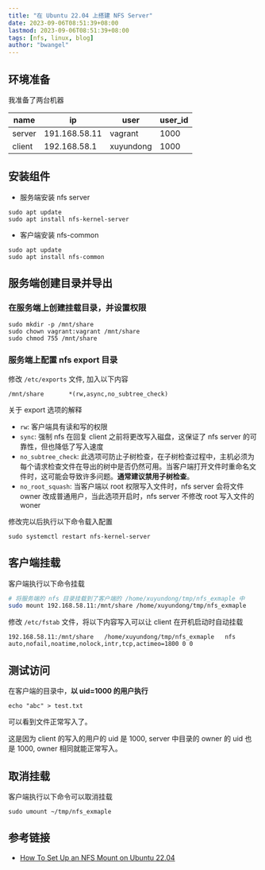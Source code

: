 ```yaml
---
title: "在 Ubuntu 22.04 上搭建 NFS Server"
date: 2023-09-06T08:51:39+08:00
lastmod: 2023-09-06T08:51:39+08:00
tags: [nfs, linux, blog]
author: "bwangel"
---
```


## 环境准备

我准备了两台机器

name|ip|user|user_id
---|---|---|---
server|191.168.58.11|vagrant|1000
client|192.168.58.1|xuyundong|1000

## 安装组件

- 服务端安装 nfs server

```
sudo apt update
sudo apt install nfs-kernel-server
```

- 客户端安装 nfs-common

```
sudo apt update
sudo apt install nfs-common
```

## 服务端创建目录并导出

### 在服务端上创建挂载目录，并设置权限

```
sudo mkdir -p /mnt/share
sudo chown vagrant:vagrant /mnt/share
sudo chmod 755 /mnt/share
```

### 服务端上配置 nfs export 目录

修改 `/etc/exports` 文件, 加入以下内容

```
/mnt/share       *(rw,async,no_subtree_check)
```

关于 export 选项的解释

- `rw`: 客户端具有读和写的权限
- `sync`: 强制 nfs 在回复 client 之前将更改写入磁盘，这保证了 nfs server 的可靠性，但也降低了写入速度
- `no_subtree_check`: 此选项可防止子树检查，在子树检查过程中，主机必须为每个请求检查文件在导出的树中是否仍然可用。当客户端打开文件时重命名文件时，这可能会导致许多问题。__通常建议禁用子树检查__。
- `no_root_squash`: 当客户端以 root 权限写入文件时，nfs server 会将文件 owner 改成普通用户，当此选项开启时，nfs server 不修改 root 写入文件的 woner

修改完以后执行以下命令载入配置

```
sudo systemctl restart nfs-kernel-server
```

## 客户端挂载

客户端执行以下命令挂载

```bash
# 将服务端的 nfs 目录挂载到了客户端的 /home/xuyundong/tmp/nfs_exmaple 中
sudo mount 192.168.58.11:/mnt/share /home/xuyundong/tmp/nfs_exmaple
```

修改 `/etc/fstab` 文件，将以下内容写入可以让 client 在开机启动时自动挂载

```
192.168.58.11:/mnt/share   /home/xuyundong/tmp/nfs_exmaple   nfs auto,nofail,noatime,nolock,intr,tcp,actimeo=1800 0 0
```


## 测试访问

在客户端的目录中，__以 uid=1000 的用户执行__

```
echo "abc" > test.txt
```

可以看到文件正常写入了。

这是因为 client 的写入的用户的 uid 是 1000, server 中目录的 owner 的 uid 也是 1000, owner 相同就能正常写入。

## 取消挂载

客户端执行以下命令可以取消挂载

```
sudo umount ~/tmp/nfs_exmaple
```

## 参考链接

- [How To Set Up an NFS Mount on Ubuntu 22.04](https://www.digitalocean.com/community/tutorials/how-to-set-up-an-nfs-mount-on-ubuntu-22-04)
